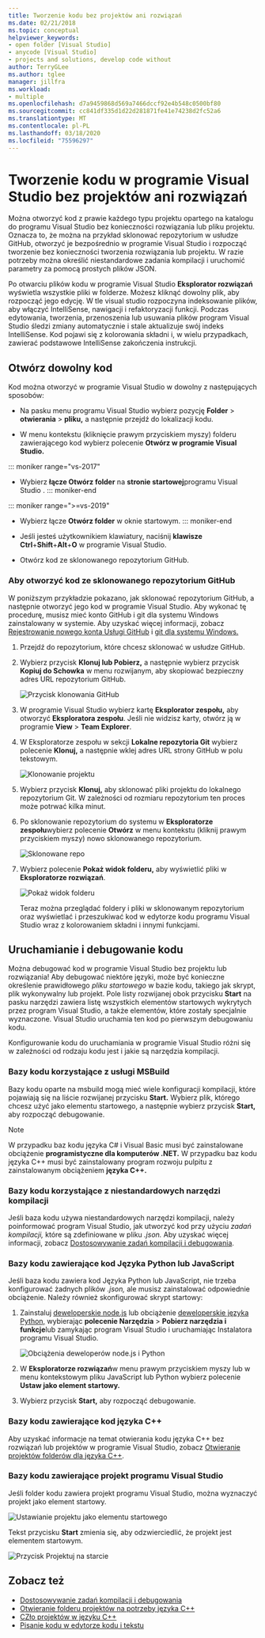 ```yaml
---
title: Tworzenie kodu bez projektów ani rozwiązań
ms.date: 02/21/2018
ms.topic: conceptual
helpviewer_keywords:
- open folder [Visual Studio]
- anycode [Visual Studio]
- projects and solutions, develop code without
author: TerryGLee
ms.author: tglee
manager: jillfra
ms.workload:
- multiple
ms.openlocfilehash: d7a9459868d569a7466dccf92e4b548c0500bf80
ms.sourcegitcommit: cc841df335d1d22d281871fe41e74238d2fc52a6
ms.translationtype: MT
ms.contentlocale: pl-PL
ms.lasthandoff: 03/18/2020
ms.locfileid: "75596297"
---
```

# <a name="develop-code-in-visual-studio-without-projects-or-solutions"></a>Tworzenie kodu w programie Visual Studio bez projektów ani rozwiązań

Można otworzyć kod z prawie każdego typu projektu opartego na katalogu do programu Visual Studio bez konieczności rozwiązania lub pliku projektu. Oznacza to, że można na przykład sklonować repozytorium w usłudze GitHub, otworzyć je bezpośrednio w programie Visual Studio i rozpocząć tworzenie bez konieczności tworzenia rozwiązania lub projektu. W razie potrzeby można określić niestandardowe zadania kompilacji i uruchomić parametry za pomocą prostych plików JSON.

Po otwarciu plików kodu w programie Visual Studio **Eksplorator rozwiązań** wyświetla wszystkie pliki w folderze. Możesz kliknąć dowolny plik, aby rozpocząć jego edycję. W tle visual studio rozpoczyna indeksowanie plików, aby włączyć IntelliSense, nawigacji i refaktoryzacji funkcji. Podczas edytowania, tworzenia, przenoszenia lub usuwania plików program Visual Studio śledzi zmiany automatycznie i stale aktualizuje swój indeks IntelliSense. Kod pojawi się z kolorowania składni i, w wielu przypadkach, zawierać podstawowe IntelliSense zakończenia instrukcji.

## <a name="open-any-code"></a>Otwórz dowolny kod

Kod można otworzyć w programie Visual Studio w dowolny z następujących sposobów:

- Na pasku menu programu Visual Studio wybierz pozycję **Folder** > **otwierania** > **pliku,** a następnie przejdź do lokalizacji kodu.

- W menu kontekstu (kliknięcie prawym przyciskiem myszy) folderu zawierającego kod wybierz polecenie **Otwórz w programie Visual Studio.**

::: moniker range="vs-2017"
- Wybierz **łącze Otwórz folder** na **stronie startowej**programu Visual Studio .
::: moniker-end

::: moniker range=">=vs-2019"
- Wybierz łącze **Otwórz folder** w oknie startowym.
::: moniker-end

- Jeśli jesteś użytkownikiem klawiatury, naciśnij **klawisze Ctrl**+**Shift**+**Alt**+**O** w programie Visual Studio.

- Otwórz kod ze sklonowanego repozytorium GitHub.

### <a name="to-open-code-from-a-cloned-github-repo"></a>Aby otworzyć kod ze sklonowanego repozytorium GitHub

W poniższym przykładzie pokazano, jak sklonować repozytorium GitHub, a następnie otworzyć jego kod w programie Visual Studio. Aby wykonać tę procedurę, musisz mieć konto GitHub i git dla systemu Windows zainstalowany w systemie. Aby uzyskać więcej informacji, zobacz [Rejestrowanie nowego konta Usługi GitHub](https://help.github.com/articles/signing-up-for-a-new-github-account/) i [git dla systemu Windows.](https://git-for-windows.github.io/)

1. Przejdź do repozytorium, które chcesz sklonować w usłudze GitHub.

1. Wybierz przycisk **Klonuj lub Pobierz,** a następnie wybierz przycisk **Kopiuj do Schowka** w menu rozwijanym, aby skopiować bezpieczny adres URL repozytorium GitHub.

   ![Przycisk klonowania GitHub](./media/VSIDE_Code_Clone.png)

1. W programie Visual Studio wybierz kartę **Eksplorator zespołu,** aby otworzyć **Eksploratora zespołu**. Jeśli nie widzisz karty, otwórz ją w programie **View** > **Team Explorer**.

1. W Eksploratorze zespołu w sekcji **Lokalne repozytoria Git** wybierz polecenie **Klonuj,** a następnie wklej adres URL strony GitHub w polu tekstowym.

   ![Klonowanie projektu](./media/VSIDE_Code_Clone2.png)

1. Wybierz przycisk **Klonuj,** aby sklonować pliki projektu do lokalnego repozytorium Git. W zależności od rozmiaru repozytorium ten proces może potrwać kilka minut.

1. Po sklonowanie repozytorium do systemu w **Eksploratorze zespołu**wybierz polecenie **Otwórz** w menu kontekstu (kliknij prawym przyciskiem myszy) nowo sklonowanego repozytorium.

   ![Sklonowane repo](./media/VSIDE_Code_Clone3.png)

1. Wybierz polecenie **Pokaż widok folderu,** aby wyświetlić pliki w **Eksploratorze rozwiązań**.

   ![Pokaż widok folderu](./media/VSIDE_Code_Clone3_show.png)

   Teraz można przeglądać foldery i pliki w sklonowanym repozytorium oraz wyświetlać i przeszukiwać kod w edytorze kodu programu Visual Studio wraz z kolorowaniem składni i innymi funkcjami.

## <a name="run-and-debug-your-code"></a>Uruchamianie i debugowanie kodu

Można debugować kod w programie Visual Studio bez projektu lub rozwiązania! Aby debugować niektóre języki, może być konieczne określenie prawidłowego *pliku startowego* w bazie kodu, takiego jak skrypt, plik wykonywalny lub projekt. Pole listy rozwijanej obok przycisku **Start** na pasku narzędzi zawiera listę wszystkich elementów startowych wykrytych przez program Visual Studio, a także elementów, które zostały specjalnie wyznaczone. Visual Studio uruchamia ten kod po pierwszym debugowaniu kodu.

Konfigurowanie kodu do uruchamiania w programie Visual Studio różni się w zależności od rodzaju kodu jest i jakie są narzędzia kompilacji.

### <a name="codebases-that-use-msbuild"></a>Bazy kodu korzystające z usługi MSBuild

Bazy kodu oparte na msbuild mogą mieć wiele konfiguracji kompilacji, które pojawiają się na liście rozwijanej przycisku **Start.** Wybierz plik, którego chcesz użyć jako elementu startowego, a następnie wybierz przycisk **Start,** aby rozpocząć debugowanie.

> [!NOTE]
> W przypadku baz kodu języka C# i Visual Basic musi być zainstalowane obciążenie **programistyczne dla komputerów .NET.** W przypadku baz kodu języka C++ musi być zainstalowany program rozwoju pulpitu z zainstalowanym obciążeniem **języka C++.**

### <a name="codebases-that-use-custom-build-tools"></a>Bazy kodu korzystające z niestandardowych narzędzi kompilacji

Jeśli baza kodu używa niestandardowych narzędzi kompilacji, należy poinformować program Visual Studio, jak utworzyć kod przy użyciu *zadań kompilacji,* które są zdefiniowane w pliku *.json.* Aby uzyskać więcej informacji, zobacz [Dostosowywanie zadań kompilacji i debugowania](../ide/customize-build-and-debug-tasks-in-visual-studio.md).

### <a name="codebases-that-contain-python-or-javascript-code"></a>Bazy kodu zawierające kod Języka Python lub JavaScript

Jeśli baza kodu zawiera kod Języka Python lub JavaScript, nie trzeba konfigurować żadnych plików *.json,* ale musisz zainstalować odpowiednie obciążenie. Należy również skonfigurować skrypt startowy:

1. Zainstaluj [deweloperskie node.js](https://visualstudio.microsoft.com/vs/node-js/) lub obciążenie [deweloperskie języka Python,](https://visualstudio.microsoft.com/vs/python/) wybierając **polecenie Narzędzia** > **Pobierz narzędzia i funkcje**lub zamykając program Visual Studio i uruchamiając Instalatora programu Visual Studio.

   ![Obciążenia deweloperów node.js i Python](media/python_nodejs_workloads.png)

1. W **Eksploratorze rozwiązań**w menu prawym przyciskiem myszy lub w menu kontekstowym pliku JavaScript lub Python wybierz polecenie **Ustaw jako element startowy.**

1. Wybierz przycisk **Start,** aby rozpocząć debugowanie.

### <a name="codebases-that-contain-c-code"></a>Bazy kodu zawierające kod języka C++

Aby uzyskać informacje na temat otwierania kodu języka C++ bez rozwiązań lub projektów w programie Visual Studio, zobacz [Otwieranie projektów folderów dla języka C++](/cpp/build/open-folder-projects-cpp).

### <a name="codebases-that-contain-a-visual-studio-project"></a>Bazy kodu zawierające projekt programu Visual Studio

Jeśli folder kodu zawiera projekt programu Visual Studio, można wyznaczyć projekt jako element startowy.

![Ustawianie projektu jako elementu startowego](media/customize-set-project-as-startup-item.png)

Tekst przycisku **Start** zmienia się, aby odzwierciedlić, że projekt jest elementem startowym.

![Przycisk Projektuj na starcie](media/customize-start-button-project.png)

## <a name="see-also"></a>Zobacz też

- [Dostosowywanie zadań kompilacji i debugowania](../ide/customize-build-and-debug-tasks-in-visual-studio.md)
- [Otwieranie folderu projektów na potrzeby języka C++](/cpp/build/open-folder-projects-cpp)
- [CZło projektów w języku C++](/cpp/build/cmake-projects-in-visual-studio)
- [Pisanie kodu w edytorze kodu i tekstu](../ide/writing-code-in-the-code-and-text-editor.md)
